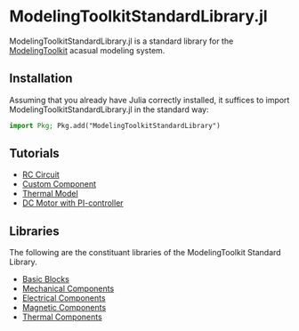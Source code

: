 # ModelingToolkitStandardLibrary.jl

ModelingToolkitStandardLibrary.jl is a standard library for the 
[ModelingToolkit](https://docs.sciml.ai/ModelingToolkit/stable/) acasual modeling system.

## Installation

Assuming that you already have Julia correctly installed, it suffices to import
ModelingToolkitStandardLibrary.jl in the standard way:

```julia
import Pkg; Pkg.add("ModelingToolkitStandardLibrary")
```

## Tutorials 

- [RC Circuit](https://docs.sciml.ai/ModelingToolkitStandardLibrary/stable/tutorials/rc_circuit/)
- [Custom Component](https://docs.sciml.ai/ModelingToolkitStandardLibrary/stable/tutorials/custom_component/)
- [Thermal Model](https://docs.sciml.ai/ModelingToolkitStandardLibrary/stable/tutorials/thermal_model/)
- [DC Motor with PI-controller](https://docs.sciml.ai/ModelingToolkitStandardLibrary/stable/tutorials/dc_motor_pi/)

## Libraries

The following are the constituant libraries of the ModelingToolkit Standard Library.

- [Basic Blocks](https://docs.sciml.ai/ModelingToolkitStandardLibrary/stable/API/blocks/)
- [Mechanical Components](https://docs.sciml.ai/ModelingToolkitStandardLibrary/stable/API/mechanical/)
- [Electrical Components](https://docs.sciml.ai/ModelingToolkitStandardLibrary/stable/API/electrical/)
- [Magnetic Components](https://docs.sciml.ai/ModelingToolkitStandardLibrary/stable/API/magnetic/)
- [Thermal Components](https://docs.sciml.ai/ModelingToolkitStandardLibrary/stable/API/thermal/)

